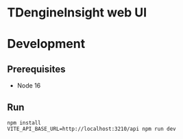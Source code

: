 # TDengineInsight web UI

# Development

## Prerequisites

* Node 16

## Run

```shell
npm install
VITE_API_BASE_URL=http://localhost:3210/api npm run dev
```
